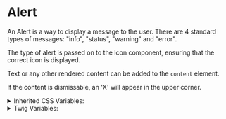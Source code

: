 <!-- This is the general documentation layout. Add or remove any sections as needed, but try to stay consistent across components. -->

# Alert

An Alert is a way to display a message to the user. There are 4 standard types of messages: "info", "status", "warning" and "error".

The type of alert is passed on to the Icon component, ensuring that the correct icon is displayed.

Text or any other rendered content can be added to the `content` element.

If the content is dismissable, an 'X' will appear in the upper corner.

<details>
  <summary>Inherited CSS Variables:</summary>
  - `--gap`: space between icon, dismiss button, and text
  - `--color`: The color of the text that goes with each Alert type.
  - `--accent-color`: The site accent color used on the active tab.
</details>

<details>
  <summary>Twig Variables:</summary>
  ```
  variant: "default",
    type: "info", "status", "warning", or "error",
    content: "Text or other rendered content can be placed here.",
    dismissable: true or false,
  ```
</details>
